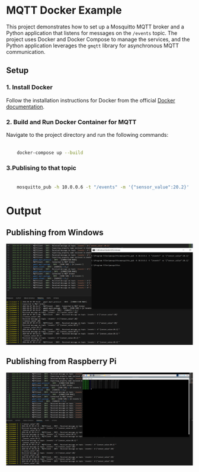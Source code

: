 # MQTT Docker Example

This project demonstrates how to set up a Mosquitto MQTT broker and a Python application that listens for messages on the `/events` topic. The project uses Docker and Docker Compose to manage the services, and the Python application leverages the `gmqtt` library for asynchronous MQTT communication.

## Setup

### 1. Install Docker

Follow the installation instructions for Docker from the official [Docker documentation](https://docs.docker.com/desktop/install/windows-install/).

### 2. Build and Run Docker Container for MQTT

Navigate to the project directory and run the following commands:

```bash

    docker-compose up --build

```

### 3.Publising to that topic
```bash

    mosquitto_pub -h 10.0.0.6 -t "/events" -m '{"sensor_value":20.2}'


```
# Output
## Publishing from Windows

![plot](./Screenshot/Screenshot1.png)

## Publishing from Raspberry Pi

![plot](./Screenshot/Screenshot2.png)